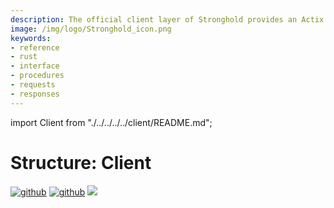 ```yaml
---
description: The official client layer of Stronghold provides an Actix actor model system for easy Interface as well as functional pass-through to Stronghold's internal actor system.
image: /img/logo/Stronghold_icon.png
keywords:
- reference
- rust
- interface
- procedures
- requests
- responses
---
```

import Client from "./../../../../client/README.md";


# Structure: Client

[![github](https://img.shields.io/badge/github-source-blue.svg)](https://github.com/iotaledger/stronghold.rs/tree/dev/client)  [![github](https://img.shields.io/badge/rust-docs-green.svg)](https://docs.rs/iota_stronghold) [![](https://img.shields.io/crates/v/iota_stronghold.svg)](https://crates.io/crates/iota_stronghold)

<Client />
